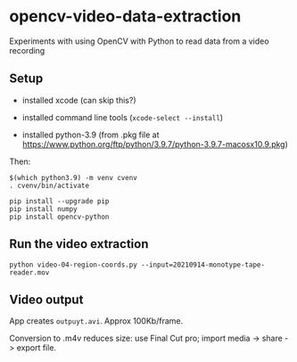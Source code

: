 # opencv-video-data-extraction

Experiments with using OpenCV with Python to read data from a video recording


## Setup

- installed xcode (can skip this?)

- installed command line tools (`xcode-select --install`)

- installed python-3.9 (from .pkg file at https://www.python.org/ftp/python/3.9.7/python-3.9.7-macosx10.9.pkg)


Then:


    $(which python3.9) -m venv cvenv
    . cvenv/bin/activate

    pip install --upgrade pip
    pip install numpy
    pip install opencv-python


## Run the video extraction

    python video-04-region-coords.py --input=20210914-monotype-tape-reader.mov


## Video output

App creates `outpuyt.avi`.  Approx 100Kb/frame.

Conversion to .m4v reduces size: use Final Cut pro; import media -> share -> export file.



